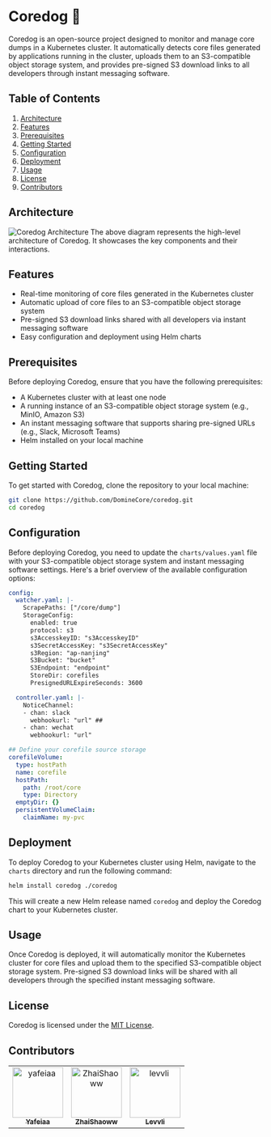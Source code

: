# Coredog 🐶

Coredog is an open-source project designed to monitor and manage core dumps in a Kubernetes cluster. It automatically detects core files generated by applications running in the cluster, uploads them to an S3-compatible object storage system, and provides pre-signed S3 download links to all developers through instant messaging software.

## Table of Contents

1. [Architecture](#architecture)
2. [Features](#features)
3. [Prerequisites](#prerequisites)
4. [Getting Started](#getting-started)
5. [Configuration](#configuration)
6. [Deployment](#deployment)
7. [Usage](#usage)
8. [License](#license)
9. [Contributors](#Contributors)

## Architecture

![Coredog Architecture](./artich.png)
The above diagram represents the high-level architecture of Coredog. It showcases the key components and their interactions.

## Features

- Real-time monitoring of core files generated in the Kubernetes cluster
- Automatic upload of core files to an S3-compatible object storage system
- Pre-signed S3 download links shared with all developers via instant messaging software
- Easy configuration and deployment using Helm charts

## Prerequisites

Before deploying Coredog, ensure that you have the following prerequisites:

- A Kubernetes cluster with at least one node
- A running instance of an S3-compatible object storage system (e.g., MinIO, Amazon S3)
- An instant messaging software that supports sharing pre-signed URLs (e.g., Slack, Microsoft Teams)
- Helm installed on your local machine

## Getting Started

To get started with Coredog, clone the repository to your local machine:

```bash
git clone https://github.com/DomineCore/coredog.git
cd coredog
```

## Configuration

Before deploying Coredog, you need to update the `charts/values.yaml` file with your S3-compatible object storage system and instant messaging software settings. Here's a brief overview of the available configuration options:

```yaml
config:
  watcher.yaml: |-
    ScrapePaths: ["/core/dump"]
    StorageConfig:
      enabled: true
      protocol: s3
      s3AccesskeyID: "s3AccesskeyID"
      s3SecretAccessKey: "s3SecretAccessKey"
      s3Region: "ap-nanjing"
      S3Bucket: "bucket"
      S3Endpoint: "endpoint"
      StoreDir: corefiles
      PresignedURLExpireSeconds: 3600

  controller.yaml: |-
    NoticeChannel:
    - chan: slack
      webhookurl: "url" ## 
    - chan: wechat
      webhookurl: "url"

## Define your corefile source storage
corefileVolume:
  type: hostPath
  name: corefile
  hostPath:
    path: /root/core
    type: Directory
  emptyDir: {}
  persistentVolumeClaim:
    claimName: my-pvc
```

## Deployment

To deploy Coredog to your Kubernetes cluster using Helm, navigate to the `charts` directory and run the following command:

```bash
helm install coredog ./coredog
```

This will create a new Helm release named `coredog` and deploy the Coredog chart to your Kubernetes cluster.

## Usage

Once Coredog is deployed, it will automatically monitor the Kubernetes cluster for core files and upload them to the specified S3-compatible object storage system. Pre-signed S3 download links will be shared with all developers through the specified instant messaging software.


## License

Coredog is licensed under the [MIT License](LICENSE).

## Contributors

<!-- readme: collaborators,contributors -start -->
<table>
<tr>
    <td align="center">
        <a href="https://github.com/yafeiaa">
            <img src="https://avatars.githubusercontent.com/u/50765823?v=4" width="100;" alt="yafeiaa"/>
            <br />
            <sub><b>Yafeiaa</b></sub>
        </a>
    </td>
    <td align="center">
        <a href="https://github.com/ZhaiShaoww">
            <img src="https://avatars.githubusercontent.com/u/78216310?v=4" width="100;" alt="ZhaiShaoww"/>
            <br />
            <sub><b>ZhaiShaoww</b></sub>
        </a>
    </td>
    <td align="center">
        <a href="https://github.com/levvli">
            <img src="https://avatars.githubusercontent.com/u/95063138?v=4" width="100;" alt="levvli"/>
            <br />
            <sub><b>Levvli</b></sub>
        </a>
    </td></tr>
</table>
<!-- readme: collaborators,contributors -end -->
